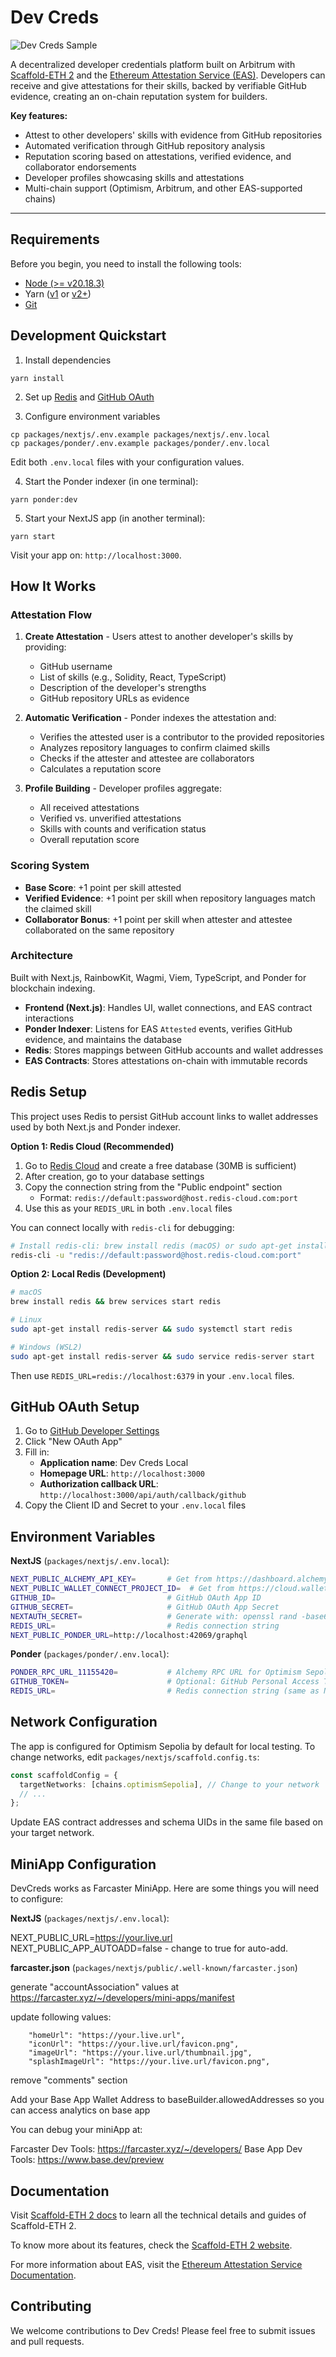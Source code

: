 # Dev Creds

![Dev Creds Sample](https://github.com/user-attachments/assets/d9e53927-984e-4191-9c35-341884df8fb4)

A decentralized developer credentials platform built on Arbitrum with [Scaffold-ETH 2](https://github.com/scaffold-eth/scaffold-eth-2) and the [Ethereum Attestation Service (EAS)](https://attest.org/). Developers can receive and give attestations for their skills, backed by verifiable GitHub evidence, creating an on-chain reputation system for builders.

**Key features:**

- Attest to other developers' skills with evidence from GitHub repositories
- Automated verification through GitHub repository analysis
- Reputation scoring based on attestations, verified evidence, and collaborator endorsements
- Developer profiles showcasing skills and attestations
- Multi-chain support (Optimism, Arbitrum, and other EAS-supported chains)

---

## Requirements

Before you begin, you need to install the following tools:

- [Node (>= v20.18.3)](https://nodejs.org/en/download/)
- Yarn ([v1](https://classic.yarnpkg.com/en/docs/install/) or [v2+](https://yarnpkg.com/getting-started/install))
- [Git](https://git-scm.com/downloads)

## Development Quickstart

1. Install dependencies

```
yarn install
```

2. Set up [Redis](#redis-setup) and [GitHub OAuth](#github-oauth-setup)

3. Configure environment variables

```
cp packages/nextjs/.env.example packages/nextjs/.env.local
cp packages/ponder/.env.example packages/ponder/.env.local
```

Edit both `.env.local` files with your configuration values.

4. Start the Ponder indexer (in one terminal):

```
yarn ponder:dev
```

5. Start your NextJS app (in another terminal):

```
yarn start
```

Visit your app on: `http://localhost:3000`.

## How It Works

### Attestation Flow

1. **Create Attestation** - Users attest to another developer's skills by providing:

   - GitHub username
   - List of skills (e.g., Solidity, React, TypeScript)
   - Description of the developer's strengths
   - GitHub repository URLs as evidence

2. **Automatic Verification** - Ponder indexes the attestation and:

   - Verifies the attested user is a contributor to the provided repositories
   - Analyzes repository languages to confirm claimed skills
   - Checks if the attester and attestee are collaborators
   - Calculates a reputation score

3. **Profile Building** - Developer profiles aggregate:
   - All received attestations
   - Verified vs. unverified attestations
   - Skills with counts and verification status
   - Overall reputation score

### Scoring System

- **Base Score**: +1 point per skill attested
- **Verified Evidence**: +1 point per skill when repository languages match the claimed skill
- **Collaborator Bonus**: +1 point per skill when attester and attestee collaborated on the same repository

### Architecture

Built with Next.js, RainbowKit, Wagmi, Viem, TypeScript, and Ponder for blockchain indexing.

- **Frontend (Next.js)**: Handles UI, wallet connections, and EAS contract interactions
- **Ponder Indexer**: Listens for EAS `Attested` events, verifies GitHub evidence, and maintains the database
- **Redis**: Stores mappings between GitHub accounts and wallet addresses
- **EAS Contracts**: Stores attestations on-chain with immutable records

## Redis Setup

This project uses Redis to persist GitHub account links to wallet addresses used by both Next.js and Ponder indexer.

**Option 1: Redis Cloud (Recommended)**

1. Go to [Redis Cloud](https://redis.io/cloud/) and create a free database (30MB is sufficient)
2. After creation, go to your database settings
3. Copy the connection string from the "Public endpoint" section
   - Format: `redis://default:password@host.redis-cloud.com:port`
4. Use this as your `REDIS_URL` in both `.env.local` files

You can connect locally with `redis-cli` for debugging:

```bash
# Install redis-cli: brew install redis (macOS) or sudo apt-get install redis-tools (Linux/WSL2)
redis-cli -u "redis://default:password@host.redis-cloud.com:port"
```

**Option 2: Local Redis (Development)**

```bash
# macOS
brew install redis && brew services start redis

# Linux
sudo apt-get install redis-server && sudo systemctl start redis

# Windows (WSL2)
sudo apt-get install redis-server && sudo service redis-server start
```

Then use `REDIS_URL=redis://localhost:6379` in your `.env.local` files.

## GitHub OAuth Setup

1. Go to [GitHub Developer Settings](https://github.com/settings/developers)
2. Click "New OAuth App"
3. Fill in:
   - **Application name**: Dev Creds Local
   - **Homepage URL**: `http://localhost:3000`
   - **Authorization callback URL**: `http://localhost:3000/api/auth/callback/github`
4. Copy the Client ID and Secret to your `.env.local` files

## Environment Variables

**NextJS** (`packages/nextjs/.env.local`):

```bash
NEXT_PUBLIC_ALCHEMY_API_KEY=       # Get from https://dashboard.alchemyapi.io
NEXT_PUBLIC_WALLET_CONNECT_PROJECT_ID=  # Get from https://cloud.walletconnect.com
GITHUB_ID=                         # GitHub OAuth App ID
GITHUB_SECRET=                     # GitHub OAuth App Secret
NEXTAUTH_SECRET=                   # Generate with: openssl rand -base64 32
REDIS_URL=                         # Redis connection string
NEXT_PUBLIC_PONDER_URL=http://localhost:42069/graphql
```

**Ponder** (`packages/ponder/.env.local`):

```bash
PONDER_RPC_URL_11155420=           # Alchemy RPC URL for Optimism Sepolia
GITHUB_TOKEN=                      # Optional: GitHub Personal Access Token
REDIS_URL=                         # Redis connection string (same as NextJS)
```

## Network Configuration

The app is configured for Optimism Sepolia by default for local testing. To change networks, edit `packages/nextjs/scaffold.config.ts`:

```typescript
const scaffoldConfig = {
  targetNetworks: [chains.optimismSepolia], // Change to your network
  // ...
};
```

Update EAS contract addresses and schema UIDs in the same file based on your target network.

## MiniApp Configuration

DevCreds works as Farcaster MiniApp. Here are some things you will need to configure:

**NextJS** (`packages/nextjs/.env.local`):

NEXT_PUBLIC_URL=https://your.live.url
NEXT_PUBLIC_APP_AUTOADD=false - change to true for auto-add. 

**farcaster.json** (`packages/nextjs/public/.well-known/farcaster.json`)

generate "accountAssociation" values at https://farcaster.xyz/~/developers/mini-apps/manifest

update following values:

        "homeUrl": "https://your.live.url",
        "iconUrl": "https://your.live.url/favicon.png",
        "imageUrl": "https://your.live.url/thumbnail.jpg",
        "splashImageUrl": "https://your.live.url/favicon.png",

remove "comments" section

Add your Base App Wallet Address to baseBuilder.allowedAddresses so you can access analytics on base app


You can debug your miniApp at:

Farcaster Dev Tools: https://farcaster.xyz/~/developers/
Base App Dev Tools: https://www.base.dev/preview


## Documentation

Visit [Scaffold-ETH 2 docs](https://docs.scaffoldeth.io) to learn all the technical details and guides of Scaffold-ETH 2.

To know more about its features, check the [Scaffold-ETH 2 website](https://scaffoldeth.io).

For more information about EAS, visit the [Ethereum Attestation Service Documentation](https://docs.attest.org/).

## Contributing

We welcome contributions to Dev Creds! Please feel free to submit issues and pull requests.
